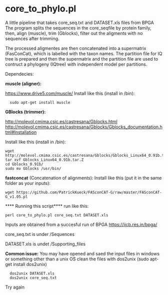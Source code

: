 # core_to_phylo.pl
A little pipeline that takes core_seq.txt and DATASET.xls files from BPGA 
The program splits the sequences in the core_seqfile by protein family, then, align (muscle), trim (Gblocks), filter out the aligments with no sequences after trimming. 

The processed aligmentes are then concatenated into a supermatrix (FasConCat),  which is labelled with the taxon names. The partition file for IQ tree is prepared and  then the supermatrix and the partition file are used to contruct a phylogeny (IQtree) with independent model per partitions.


Dependecies:

**muscle (aligner):**

https://www.drive5.com/muscle/
  Install like this (install in /bin):
  
      sudo apt-get install muscle

**GBlocks (trimmer):**

http://molevol.cmima.csic.es/castresana/Gblocks.html
http://molevol.cmima.csic.es/castresana/Gblocks/Gblocks_documentation.html#Installation
  
  Install like this (install in /bin):
  
    wget http://molevol.cmima.csic.es/castresana/Gblocks/Gblocks_Linux64_0.91b.tar.Z
    tar xvf Gblocks_Linux64_0.91b.tar.Z
    cd Gblocks_0.91b/
    sudo mv Gblocks /usr/bin/

**fastconcat** (Concatenation of alignments):
  Install like this (put it in the same folder as your inputs):
  
    wget https://github.com/PatrickKueck/FASconCAT-G/raw/master/FASconCAT-G_v1.05.pl
  
 **** Running this script****
  run like this:
    
    perl core_to_phylo.pl core_seq.txt DATASET.xls

Inputs are obtained from a succesful run of BPGA
https://iicb.res.in/bpga/

core_seq.txt is under /Sequences

DATASET.xls is undet /Supporting_files
    
    
   **Common issue:**
   You may have opened and saed the input files in windows or something other than a unix OS
   clean the files with dos2unix (sudo apt-get install dos2unix)
   
      dos2unix DATASET.xls
      dos2unix core_seq.txt
   
   Try again
   
   
   
    
